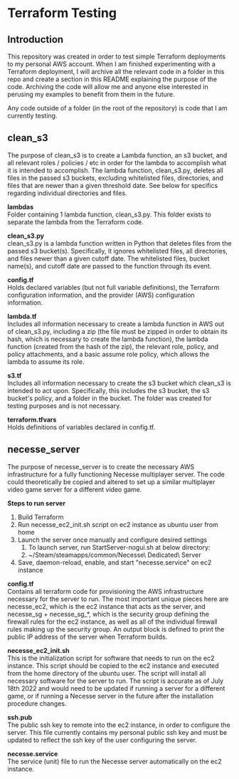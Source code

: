# Terraform Testing

## Introduction

This repository was created in order to test simple Terraform deployments to my
personal AWS account. When I am finished experimenting with a Terraform
deployment, I will archive all the relevant code in a folder in this repo and
create a section in this README explaining the purpose of the code. Archiving the code will
allow me and anyone else interested in perusing my examples to benefit from them
in the future.

Any code outside of a folder (in the root of the repository) is code that I am
currently testing.

## clean_s3

The purpose of clean_s3 is to create a Lambda function, an s3 bucket, and all
relevant roles / policies / etc in order for the lambda to accomplish what it is
intended to accomplish. The lambda function, clean_s3.py, deletes all files
in the passed s3 buckets, excluding whitelisted files, directories, and files
that are newer than a given threshold date. See below for specifics regarding
individual directories and files.

**lambdas**\
Folder containing 1 lambda function, clean_s3.py. This folder exists to
separate the lambda from the Terraform code.

**clean_s3.py**\
clean_s3.py is a lambda function written in Python that deletes files
from the passed s3 bucket(s). Specifically, it ignores whitelisted
files, all directories, and files newer than a given cutoff date. The
whitelisted files, bucket name(s), and cutoff date are passed to the function
through its event.

**config.tf**\
Holds declared variables (but not full variable definitions), the Terraform
configuration information, and the provider (AWS) configuration information.

**lambda.tf**\
Includes all information necessary to create a lambda function in AWS out
of clean_s3.py, including a zip (the file must be zipped in order to
obtain its hash, which is necessary to create the lambda function), the
lambda function (created from the hash of the zip), the relevant role,
policy, and policy attachments, and a basic assume role policy, which allows
the lambda to assume its role.

**s3.tf**\
Includes all information necessary to create the s3 bucket which clean_s3 is
intended to act upon. Specifically, this includes the s3 bucket, the s3
bucket's policy, and a folder in the bucket. The folder was created for
testing purposes and is not necessary.

**terraform.tfvars**\
Holds definitions of variables declared in config.tf.

## necesse_server

The purpose of necesse_server is to create the necessary AWS infrastructure
for a fully functioning Necesse multiplayer server. The code 
could theoretically be copied and altered to set up a similar multiplayer
video game server for a different video game.

**Steps to run server**
1. Build Terraform
2. Run necesse_ec2_init.sh script on ec2 instance as ubuntu user from home
3. Launch the server once manually and configure desired settings
   1. To launch server, run StartServer-nogui.sh at below directory:
   2. ~/Steam/steamapps/common/Necesse\ Dedicated\ Server
4. Save, daemon-reload, enable, and start "necesse.service" on ec2 instance

**config.tf**\
Contains all terraform code for provisioning the AWS infrastructure
necessary for the server to run. The most important unique pieces
here are necesse_ec2, which is the ec2 instance that acts as the server,
and necesse_sg + necesse_sg_*, which is the security group defining the
firewall rules for the ec2 instance, as well as all of the individual
firewall rules making up the security group. An output block is defined
to print the public IP address of the server when Terraform builds.

**necesse_ec2_init.sh**\
This is the initialization script for software that needs to run on the
ec2 instance. This script should be copied to the ec2 instance and executed
from the home directory of the ubuntu user. The script will install all
necessary software for the server to run. The script is accurate as of
July 18th 2022 and would need to be updated if running a server for a
different game, or if running a Necesse server in the future after the
installation procedure changes.

**ssh.pub**\
The public ssh key to remote into the ec2 instance, in order to configure
the server. This file currently contains my personal public ssh key and
must be updated to reflect the ssh key of the user configuring the server.

**necesse.service**\
The service (unit) file to run the Necesse server automatically on the
ec2 instance.
